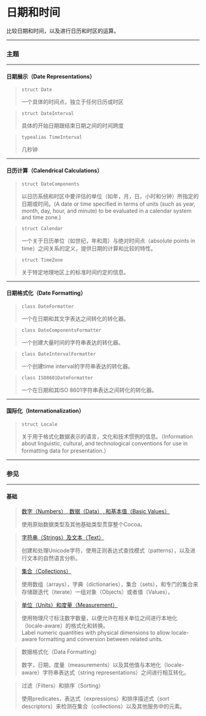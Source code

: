 # 日期和时间

比较日期和时间，以及进行日历和时区的运算。

***

### 主题

***

#### 日期展示（Date Representations）

> ```
> struct Date
> ```
> 一个具体的时间点，独立于任何日历或时区

> ```
> struct DateInterval
> ```
> 具体的开始日期跟结束日期之间的时间跨度

> ```
> typealias TimeInterval
> ```
> 几秒钟

***

#### 日历计算（Calendrical Calculations）

> ```
> struct DateComponents
> ```
> 以日历系统和时区中要评估的单位（如年，月，日，小时和分钟）所指定的日期或时间。(A date or time specified in terms of units (such as year, month, day, hour, and minute) to be evaluated in a calendar system and time zone.)

> ```
> struct Calendar
> ```
> 一个关于日历单位（如世纪，年和周）与绝对时间点（absolute points in time）之间关系的定义，提供日期的计算和比较的特性。

> ```
> struct TimeZone
> ```
> 关于特定地理地区上的标准时间约定的信息。

***

#### 日期格式化（Date Formatting）

> ```
> class DateFormatter
> ```
> 一个在日期和其文字表达之间转化的转化器。

> ```
> class DateComponentsFormatter
> ```
> 一个创建大量时间的字符串表达的转化器。

> ```
> class DateIntervalFormatter
> ```
> 一个创建time interval的字符串表达的转化器。

> ```
> class ISO8601DateFormatter
> ```
> 一个在日期和其ISO 8601字符串表达之间转化的转化器。

***

#### 国际化（Internationalization）

> ```
> struct Locale
> ```
> 关于用于格式化数据表示的语言，文化和技术惯例的信息。（Information about linguistic, cultural, and technological conventions for use in formatting data for presentation.）

***

### 参见

***

#### 基础

> [数字（Numbers）, 数据（Data）, 和基本值（Basic Values）](/foundation/numbers_data_and_basic_values.md)
>
> 使用原始数据类型及其他基础类型贯穿整个Cocoa。

> [字符串（Strings）及文本（Text）](/foundation/strings_and_text.md)
>
> 创建和处理Unicode字符，使用正则表达式查找模式（patterns），以及进行文本的自然语言分析。

> [集合（Collections）](/foundation/collections.md)
>
> 使用数组（arrays），字典（dictionaries），集合（sets），和专门的集合来存储跟迭代（iterate）一组对象（Objects）或者值（Values）。

> [单位（Units）和度量（Measurement）](/foundation/units_and_measurement.md)
>
> 使用物理尺寸标注数字数量，以便允许在相关单位之间进行本地化（locale-aware）的格式化和转换。  
> Label numeric quantities with physical dimensions to allow locale-aware formatting and conversion between related units.

> 数据格式化（Data Formatting）
>
> 数字，日期，度量（measurements）以及其他值与本地化（locale-aware）字符串表达式（string representations）之间进行相互转化。

> 过滤（Filters）和排序（Sorting）
>
> 使用predicates，表达式（expressions）和排序描述式（sort descriptors）来检测在集合（collections）以及其他服务中的元素。
